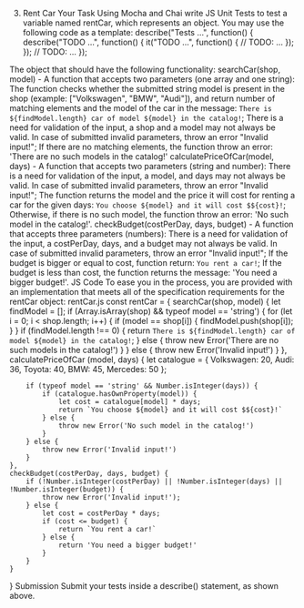 3. Rent Car
Your Task
Using Mocha and Chai write JS Unit Tests to test a variable named rentCar, which represents an object. You may use the following code as a template:
describe("Tests …", function() {
    describe("TODO …", function() {
        it("TODO …", function() {
            // TODO: …
        });
     });
     // TODO: …
});

The object that should have the following functionality: 
searchCar(shop, model) - A function that accepts two parameters (one array and one string):
The function checks whether the submitted string model is present in the shop (example: ["Volkswagen", "BMW", "Audi"]), and return number of matching elements and the model of the car in the message: `There is ${findModel.length} car of model ${model} in the catalog!`;
There is a need for validation of the input, a shop and a model mаy not always be valid. In case of submitted invalid parameters, throw an error "Invalid input!";
If there are no matching elements, the function throw an error: 'There are no such models in the catalog!'
calculatePriceOfCar(model, days) - A function that accepts two parameters (string and number):
There is a need for validation of the input, a model, and days mаy not always be valid. In case of submitted invalid parameters, throw an error "Invalid input!";
The function returns the model and the price it will cost for renting a car for the given days: `You choose ${model} and it will cost $${cost}!`;
Otherwise, if there is no such model, the function throw an error: 'No such model in the catalog!'.
checkBudget(costPerDay, days, budget) - A function that accepts three parameters (numbers):
There is a need for validation of the input, a costPerDay, days, and a budget mаy not always be valid. In case of submitted invalid parameters, throw an error "Invalid input!";
If the budget is bigger or equal to cost, function return: `You rent a car!`;
If the budget is less than cost, the function returns the message: 'You need a bigger budget!'.
JS Code
To ease you in the process, you are provided with an implementation that meets all of the specification requirements for the rentCar object:
rentCar.js
const rentCar = {
    searchCar(shop, model) {
        let findModel = [];
        if (Array.isArray(shop) && typeof model == 'string') {
            for (let i = 0; i < shop.length; i++) {
                if (model == shop[i]) {
                    findModel.push(shop[i]);
                }
            }
            if (findModel.length !== 0) {
                return `There is ${findModel.length} car of model ${model} in the catalog!`;
            } else {
                throw new Error('There are no such models in the catalog!')
            }
        } else {
            throw new Error('Invalid input!')
        }
    },
    calculatePriceOfCar (model, days) {
        let catalogue = {
            Volkswagen: 20,
            Audi: 36,
            Toyota: 40,
            BMW: 45,
            Mercedes: 50
        };

        if (typeof model == 'string' && Number.isInteger(days)) {
            if (catalogue.hasOwnProperty(model)) {
                let cost = catalogue[model] * days;
                return `You choose ${model} and it will cost $${cost}!`
            } else {
                throw new Error('No such model in the catalog!')
            }
        } else {
            throw new Error('Invalid input!')
        }
    },
    checkBudget(costPerDay, days, budget) {
        if (!Number.isInteger(costPerDay) || !Number.isInteger(days) || !Number.isInteger(budget)) {
            throw new Error('Invalid input!');
        } else {
            let cost = costPerDay * days;
            if (cost <= budget) {
                return `You rent a car!`
            } else {
                return 'You need a bigger budget!'
            }
        }
    }
}
Submission
Submit your tests inside a describe() statement, as shown above.
